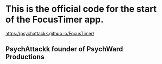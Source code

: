# This is the official code for the start of the FocusTimer app.

https://psychattackk.github.io/FocusTimer/

## PsychAttackk founder of PsychWard Productions

